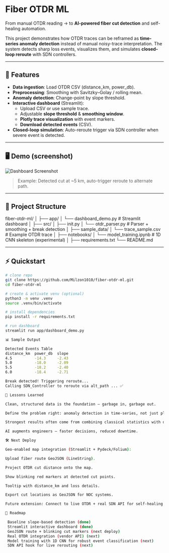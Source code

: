 
# Fiber OTDR ML

From manual OTDR reading → to **AI-powered fiber cut detection** and self-healing automation.  

This project demonstrates how OTDR traces can be reframed as **time-series anomaly detection** instead of manual noisy-trace interpretation. The system detects sharp loss events, visualizes them, and simulates **closed-loop reroute** with SDN controllers.  

---

## 🚀 Features
- **Data ingestion**: Load OTDR CSV (distance_km, power_db).
- **Preprocessing**: Smoothing with Savitzky–Golay / rolling mean.
- **Anomaly detection**: Change-point by slope threshold.
- **Interactive dashboard** (Streamlit):
  - Upload CSV or use sample trace.
  - Adjustable **slope threshold** & **smoothing window**.
  - **Plotly trace visualization** with event markers.
  - **Download detected events** (CSV).
- **Closed-loop simulation**: Auto-reroute trigger via SDN controller when severe event is detected.

---

## 🖥️ Demo (screenshot)

![Dashboard Screenshot](docs/demo_screenshot.png)

> Example: Detected cut at ~5 km, auto-trigger reroute to alternate path.

---

## 📂 Project Structure
fiber-otdr-ml/
│
├── app/
│ └── dashboard_demo.py # Streamlit dashboard
│
├── src/
│ ├── init.py
│ └── otdr_parser.py # Parser + smoothing + break detection
│
├── sample_data/
│ └── trace_sample.csv # Example OTDR trace
│
├── notebooks/
│ └── model_training.ipynb # 1D CNN skeleton (experimental)
│
├── requirements.txt
└── README.md


---

## ⚡ Quickstart
```bash
# clone repo
git clone https://github.com/Milzon1010/fiber-otdr-ml.git
cd fiber-otdr-ml

# create & activate venv (optional)
python3 -m venv .venv
source .venv/bin/activate

# install dependencies
pip install -r requirements.txt

# run dashboard
streamlit run app/dashboard_demo.py

📊 Sample Output

Detected Events Table
distance_km  power_db  slope
4.5          -14.3     -2.43
5.0          -18.0     -2.09
5.5          -18.2     -2.40
6.0          -18.4     -2.71

Break detected! Triggering reroute...
Calling SDN_Controller to reroute via alt_path ... ✅

🧠 Lessons Learned

Clean, structured data is the foundation — garbage in, garbage out.

Define the problem right: anomaly detection in time-series, not just plotting traces.

Strongest results often come from combining classical statistics with deep learning.

AI augments engineers — faster decisions, reduced downtime.

🛠️ Next Deploy

Geo-enabled map integration (Streamlit + Pydeck/Folium):

Upload fiber route GeoJSON (LineString).

Project OTDR cut distance onto the map.

Show blinking red markers at detected cut points.

Tooltip with distance_km and loss details.

Export cut locations as GeoJSON for NOC systems.

Future extension: Connect to live OTDR + real SDN API for self-healing network.

📌 Roadmap

 Baseline slope-based detection (done)
 Streamlit interactive dashboard (done)
 GeoJSON route + blinking cut markers (next deploy)
 Real OTDR integration (vendor API) (next)
 Model training with 1D CNN for robust event classification (next)
 SDN API hook for live rerouting (next)